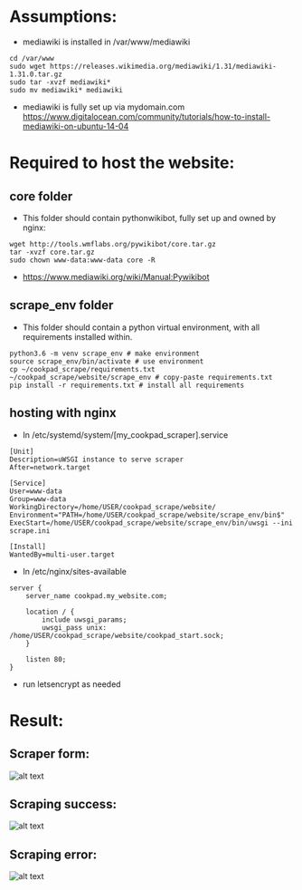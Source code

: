 # Assumptions:
* mediawiki is installed in /var/www/mediawiki
```
cd /var/www
sudo wget https://releases.wikimedia.org/mediawiki/1.31/mediawiki-1.31.0.tar.gz
sudo tar -xvzf mediawiki*
sudo mv mediawiki* mediawiki
```
* mediawiki is fully set up via mydomain.com
https://www.digitalocean.com/community/tutorials/how-to-install-mediawiki-on-ubuntu-14-04

# Required to host the website:

## core folder
* This folder should contain pythonwikibot, fully set up and owned by nginx:
```
wget http://tools.wmflabs.org/pywikibot/core.tar.gz
tar -xvzf core.tar.gz
sudo chown www-data:www-data core -R
```
* https://www.mediawiki.org/wiki/Manual:Pywikibot

## scrape_env folder
* This folder should contain a python virtual environment, with all requirements installed within.

```
python3.6 -m venv scrape_env # make environment
source scrape_env/bin/activate # use environment
cp ~/cookpad_scrape/requirements.txt ~/cookpad_scrape/website/scrape_env # copy-paste requirements.txt
pip install -r requirements.txt # install all requirements
```

## hosting with nginx
* In /etc/systemd/system/[my_cookpad_scraper].service
```
[Unit]
Description=uWSGI instance to serve scraper
After=network.target

[Service]
User=www-data
Group=www-data
WorkingDirectory=/home/USER/cookpad_scrape/website/
Environment="PATH=/home/USER/cookpad_scrape/website/scrape_env/bin$"
ExecStart=/home/USER/cookpad_scrape/website/scrape_env/bin/uwsgi --ini scrape.ini

[Install]
WantedBy=multi-user.target
```
* In /etc/nginx/sites-available

```
server {
    server_name cookpad.my_website.com;

    location / {
        include uwsgi_params;
        uwsgi_pass unix: /home/USER/cookpad_scrape/website/cookpad_start.sock;
    }

    listen 80;
}
```
* run letsencrypt as needed

# Result:
## Scraper form:
![alt text](https://i.imgur.com/cYvHHoI.png)

## Scraping success:
![alt text](https://i.imgur.com/kiAkTCQ.png)

## Scraping error:
![alt text](https://i.imgur.com/uknib8m.png)
